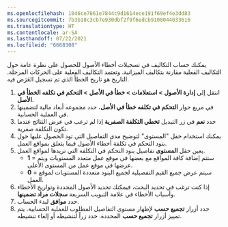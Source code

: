 ```yaml
---
ms.openlocfilehash: 1046ce7861e7844c9d1614ece191f69ef4e3dd83
ms.sourcegitcommit: 7b3b18c3cb7e930dbf2f9f6edcb9108044033616
ms.translationtype: HT
ms.contentlocale: ar-SA
ms.lasthandoff: 07/22/2021
ms.locfileid: "6668308"
---
```

يمكنك حساب التكاليف في تسجيلات أخطاء الأصول للحصول على نظرة عامة حول التكاليف الفعلية مقارنة بتكاليف الميزانية. وتعتمد التكاليف الفعلية على الحركات المرحلة. التاريخ هو تاريخ الخطأ الذي تم تسجيل العَرَض فيه. 

1.  انتقل إلى **إدارة الأصول > استعلامات > خطأ في الأصل > التحكم في تكلفه الخطأ في الأصل**.
2.  في مربع حوار **التحكم في تكلفه خطأ في الأصل**، حدد مجموعه أبعاد مالية لتضمينها في العملية الحسابية.
3.  حدد **نعم** في زر التبديل **تخطي التكلفة الصفرية** إذا لم ترغب في عرض النتائج عندما تكون التكلفة صفرية.
4.  يمكنك استخدام حقل "المستوى" لتوضيح مدى التفاصيل التي تود الحصول عليها حول بنود التحكم في تكلفة أخطاء الأصول فيما يتعلق بمواقع العمل.
6.  يعين حقل **المستوى** تفاصيل بنود التحكم في التكلفة التي تريدها لمواقع العمل.
    - **1** = ستتم إضافة كافة المواقع مع بعضها في موقع عمل متعدد المستويات ويتم عرضها في موقع عمل من المستوى الأعلى.
    - **0** = سيتم عرض جميع القيم التفصيلية لجميع البنود متعددة المستويات لموقع العمل.
5.  إذا كنت ترغب في تحديد البحث، فيمكنك تحديد الأصول المحددة وتواريخ الأخطاء وأسباب الأخطاء في علامة التبويب السريعة **سجلات مراد تضمينها**.
6.  حدد **موافق** لبدء الحساب.
7.  حدد أزرار **تجميع حسب** لإظهار مستوى التفاصيل المطلوب للعملية الحسابية. يتم تمييز أزرار **تجميع حسب** المحددة. حدد زراً لتنشيطه أو إلغاء تنشيطه.


